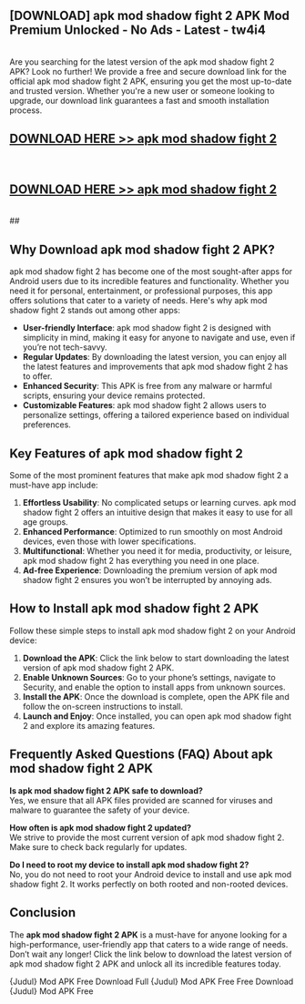 ## [DOWNLOAD] apk mod shadow fight 2 APK Mod  Premium Unlocked - No Ads - Latest - tw4i4 <br>
<br>
Are you searching for the latest version of the apk mod shadow fight 2 APK? Look no further! We provide a free and secure download link for the official apk mod shadow fight 2 APK, ensuring you get the most up-to-date and trusted version. Whether you're a new user or someone looking to upgrade, our download link guarantees a fast and smooth installation process.


## [DOWNLOAD HERE >> apk mod shadow fight 2](http://leaked.freeplayer.one?title=apk_mod_shadow_fight_2&ref=23)
  <br>

## [DOWNLOAD HERE >> apk mod shadow fight 2](http://leaked.freeplayer.one?title=apk_mod_shadow_fight_2&ref=23)
  <br>
  ##



## Why Download apk mod shadow fight 2 APK?

apk mod shadow fight 2 has become one of the most sought-after apps for Android users due to its incredible features and functionality. Whether you need it for personal, entertainment, or professional purposes, this app offers solutions that cater to a variety of needs. Here's why apk mod shadow fight 2 stands out among other apps:

- **User-friendly Interface**: apk mod shadow fight 2 is designed with simplicity in mind, making it easy for anyone to navigate and use, even if you’re not tech-savvy.
- **Regular Updates**: By downloading the latest version, you can enjoy all the latest features and improvements that apk mod shadow fight 2 has to offer.
- **Enhanced Security**: This APK is free from any malware or harmful scripts, ensuring your device remains protected.
- **Customizable Features**: apk mod shadow fight 2 allows users to personalize settings, offering a tailored experience based on individual preferences.

## Key Features of apk mod shadow fight 2

Some of the most prominent features that make apk mod shadow fight 2 a must-have app include:

1. **Effortless Usability**: No complicated setups or learning curves. apk mod shadow fight 2 offers an intuitive design that makes it easy to use for all age groups.
2. **Enhanced Performance**: Optimized to run smoothly on most Android devices, even those with lower specifications.
3. **Multifunctional**: Whether you need it for media, productivity, or leisure, apk mod shadow fight 2 has everything you need in one place.
4. **Ad-free Experience**: Downloading the premium version of apk mod shadow fight 2 ensures you won’t be interrupted by annoying ads.

## How to Install apk mod shadow fight 2 APK

Follow these simple steps to install apk mod shadow fight 2 on your Android device:

1. **Download the APK**: Click the link below to start downloading the latest version of apk mod shadow fight 2 APK.
2. **Enable Unknown Sources**: Go to your phone’s settings, navigate to Security, and enable the option to install apps from unknown sources.
3. **Install the APK**: Once the download is complete, open the APK file and follow the on-screen instructions to install.
4. **Launch and Enjoy**: Once installed, you can open apk mod shadow fight 2 and explore its amazing features.

## Frequently Asked Questions (FAQ) About apk mod shadow fight 2 APK

**Is apk mod shadow fight 2 APK safe to download?**  
Yes, we ensure that all APK files provided are scanned for viruses and malware to guarantee the safety of your device.

**How often is apk mod shadow fight 2 updated?**  
We strive to provide the most current version of apk mod shadow fight 2. Make sure to check back regularly for updates.

**Do I need to root my device to install apk mod shadow fight 2?**  
No, you do not need to root your Android device to install and use apk mod shadow fight 2. It works perfectly on both rooted and non-rooted devices.

## Conclusion

The **apk mod shadow fight 2 APK** is a must-have for anyone looking for a high-performance, user-friendly app that caters to a wide range of needs. Don’t wait any longer! Click the link below to download the latest version of apk mod shadow fight 2 APK and unlock all its incredible features today.

{Judul} Mod APK Free
Download Full {Judul} Mod APK Free
Free Download {Judul} Mod APK Free

